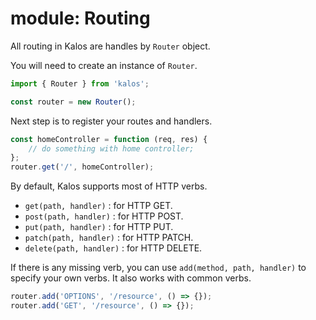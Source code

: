 # module: Routing

All routing in Kalos are handles by `Router` object.

You will need to create an instance of `Router`.

```js
import { Router } from 'kalos';

const router = new Router();
```

Next step is to register your routes and handlers.

```js
const homeController = function (req, res) {
    // do something with home controller;  
};
router.get('/', homeController);
```

By default, Kalos supports most of HTTP verbs.

- `get(path, handler)` : for HTTP GET.
- `post(path, handler)` : for HTTP POST.
- `put(path, handler)` : for HTTP PUT.
- `patch(path, handler)` : for HTTP PATCH.
- `delete(path, handler)` : for HTTP DELETE.

If there is any missing verb, you can use `add(method, path, handler)` to specify your own verbs.
It also works with common verbs.

```js
router.add('OPTIONS', '/resource', () => {});
router.add('GET', '/resource', () => {});
```
